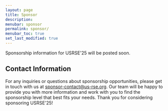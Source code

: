 ```yaml
---
layout: page
title: Sponsor
description:
menubar: sponsor
permalink: sponsor/
menubar_toc: true
set_last_modified: true
---
```


Sponsorship information for USRSE'25 will be posted soon.

## Contact Information

For any inquiries or questions about sponsorship opportunities, please get in touch with
us at <sponsor-contact@us-rse.org>. Our team will be happy to provide you with more
information and work with you to find the sponsorship level that best fits your needs.
Thank you for considering sponsoring USRSE'25!
